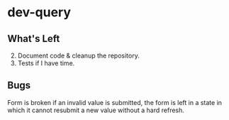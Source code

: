 # dev-query

## What's Left

2. Document code & cleanup the repository.
3. Tests if I have time.

## Bugs

Form is broken if an invalid value is submitted, the form is left in a state in which it cannot resubmit a new value without a hard refresh.
